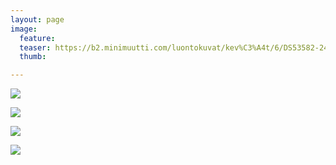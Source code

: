 ```yaml
---
layout: page
image:
  feature:
  teaser: https://b2.minimuutti.com/luontokuvat/kev%C3%A4t/6/DS53582-245px.jpg
  thumb:

---
```


![](https://b2.minimuutti.com/luontokuvat/kev%C3%A4t/6/DS53580-800px.jpg)

![](https://b2.minimuutti.com/luontokuvat/kev%C3%A4t/6/DS53578-800px.jpg)

![](https://b2.minimuutti.com/luontokuvat/kev%C3%A4t/6/DS53576-800px.jpg)

![](https://b2.minimuutti.com/luontokuvat/kev%C3%A4t/6/DS53582-800px.jpg)
